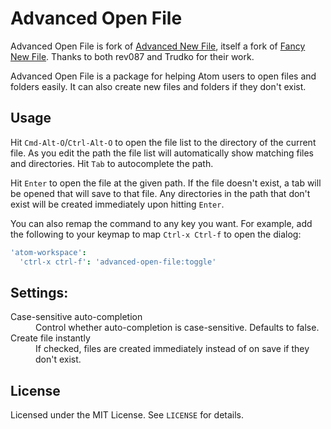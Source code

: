 # Advanced Open File

Advanced Open File is fork of
[Advanced New File](https://github.com/Trudko/advanced-new-file), itself a fork
of [Fancy New File](https://github.com/rev087/fancy-new-file). Thanks to both
rev087 and Trudko for their work.

Advanced Open File is a package for helping Atom users to open files and folders
easily. It can also create new files and folders if they don't exist.

## Usage

Hit `Cmd-Alt-O`/`Ctrl-Alt-O` to open the file list to the directory of the
current file. As you edit the path the file list will automatically show
matching files and directories. Hit `Tab` to autocomplete the path.

Hit `Enter` to open the file at the given path. If the file doesn't exist, a tab
will be opened that will save to that file. Any directories in the path that
don't exist will be created immediately upon hitting `Enter`.

You can also remap the command to any key you want. For example, add the
following to your keymap to map `Ctrl-x Ctrl-f` to open the dialog:

```cson
'atom-workspace':
  'ctrl-x ctrl-f': 'advanced-open-file:toggle'
```

## Settings:

<dl>
  <dt>Case-sensitive auto-completion</dt>
  <dd>Control whether auto-completion is case-sensitive. Defaults to false.</dd>

  <dt>Create file instantly</dt>
  <dd>
    If checked, files are created immediately instead of on save if they don't
    exist.
  </dd>
</dl>

## License

Licensed under the MIT License. See `LICENSE` for details.
